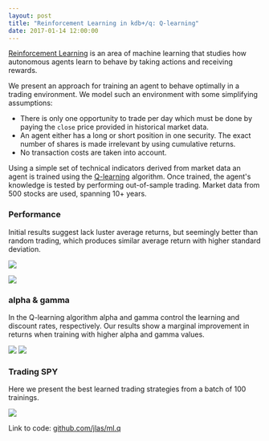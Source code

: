```yaml
---
layout: post
title: "Reinforcement Learning in kdb+/q: Q-learning"
date: 2017-01-14 12:00:00
---
```


[Reinforcement Learning](https://en.wikipedia.org/wiki/Reinforcement_learning)
is an area of machine learning that studies how autonomous agents learn to
behave by taking actions and receiving rewards.

We present an approach for training an agent to behave optimally in a trading
environment. We model such an environment with some simplifying assumptions:

 * There is only one opportunity to trade per day which must be done by paying
 the `close` price provided in historical market data.
 * An agent either has a long or short position in one security. The exact
 number of shares is made irrelevant by using cumulative returns.
 * No transaction costs are taken into account.

Using a simple set of technical indicators derived from market data an agent
is trained using the [Q-learning](https://en.wikipedia.org/wiki/Q-learning)
algorithm. Once trained, the agent's knowledge is tested by performing
out-of-sample trading. Market data from 500 stocks are used, spanning 10+ years.

### Performance

Initial results suggest lack luster average returns, but seemingly better than
random trading, which produces similar average return with higher standard
deviation.

[<img src="https://raw.githubusercontent.com/jlas/ml.q/master/rl/experiment/trade/results/return.png">](https://raw.githubusercontent.com/jlas/ml.q/master/rl/experiment/trade/results/return.png)

[<img src="https://raw.githubusercontent.com/jlas/ml.q/master/rl/experiment/trade/results/returnrand.png">](https://raw.githubusercontent.com/jlas/ml.q/master/rl/experiment/trade/results/returnrand.png)

### alpha & gamma

In the Q-learning algorithm alpha and gamma control the learning and discount
rates, respectively. Our results show a marginal improvement in returns when
training with higher alpha and gamma values.

[<img src="https://raw.githubusercontent.com/jlas/ml.q/master/rl/experiment/trade/results/alpha.png">](https://raw.githubusercontent.com/jlas/ml.q/master/rl/experiment/trade/results/alpha.png)
[<img src="https://raw.githubusercontent.com/jlas/ml.q/master/rl/experiment/trade/results/gamma.png">](https://raw.githubusercontent.com/jlas/ml.q/master/rl/experiment/trade/results/gamma.png)

### Trading SPY

Here we present the best learned trading strategies from a batch of 100 trainings.

[<img src="https://raw.githubusercontent.com/jlas/ml.q/master/rl/experiment/trade/results/topSPY.png">](https://raw.githubusercontent.com/jlas/ml.q/master/rl/experiment/trade/results/topSPY.png)

Link to code: [github.com/jlas/ml.q](https://github.com/jlas/ml.q/tree/master/rl/experiment/trade)
